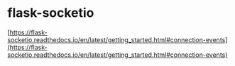 # flask-socketio

[https://flask-socketio.readthedocs.io/en/latest/getting_started.html#connection-events](https://flask-socketio.readthedocs.io/en/latest/getting_started.html#connection-events)